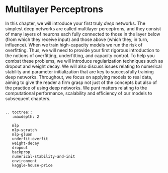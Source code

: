 # Multilayer Perceptrons

In this chapter, we will introduce your first truly *deep* networks. 
The simplest deep networks are called multilayer perceptrons, 
and they consist of many layers of neurons 
each fully connected to those in the layer below 
(from which they receive input) 
and those above (which they, in turn, influence).
When we train high-capacity models we run the risk of overfitting. 
Thus, we will need to provide your first rigorous introduction
to the notions of overfitting, underfitting, and capacity control. 
To help you combat these problems, 
we will introduce regularization techniques such as dropout and weight decay.
We will also discuss issues relating to numerical stability and parameter initialization that are key to successfully training deep networks. 
Throughout, we focus on applying models to real data,
aiming to give the reader a firm grasp not just of the concepts 
but also of the practice of using deep networks. 
We punt matters relating to the computational performance, 
scalability and efficiency of our models to subsequent chapters.

```eval_rst

.. toctree::
   :maxdepth: 2

   mlp
   mlp-scratch
   mlp-gluon
   underfit-overfit
   weight-decay
   dropout
   backprop
   numerical-stability-and-init
   environment
   kaggle-house-price
```
